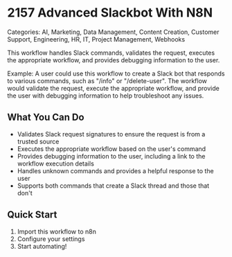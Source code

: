 # 2157 Advanced Slackbot With N8N

Categories: AI, Marketing, Data Management, Content Creation, Customer Support, Engineering, HR, IT, Project Management, Webhooks

This workflow handles Slack commands, validates the request, executes the appropriate workflow, and provides debugging information to the user.

Example: A user could use this workflow to create a Slack bot that responds to various commands, such as "/info" or "/delete-user". The workflow would validate the request, execute the appropriate workflow, and provide the user with debugging information to help troubleshoot any issues.

## What You Can Do
- Validates Slack request signatures to ensure the request is from a trusted source
- Executes the appropriate workflow based on the user's command
- Provides debugging information to the user, including a link to the workflow execution details
- Handles unknown commands and provides a helpful response to the user
- Supports both commands that create a Slack thread and those that don't

## Quick Start
1. Import this workflow to n8n
2. Configure your settings
3. Start automating!


